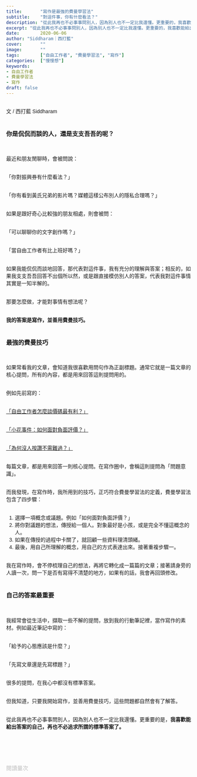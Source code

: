 ```yaml
---
title:       "寫作是最強的費曼學習法"
subtitle:    "對這件事，你有什麼看法？"
description: "從此我再也不必事事問別人，因為別人也不一定比我還懂。更重要的，我喜歡能給出答案的自己，再也不必追求所謂的標準答案了。"
excerpt: "從此我再也不必事事問別人，因為別人也不一定比我還懂。更重要的，我喜歡能給出答案的自己，再也不必追求所謂的標準答案了。"
date:        2020-06-06
author: "Siddharam｜西打藍"
cover:       ""
image:       ""
tags:        ["自由工作者", "費曼學習法", "寫作"]
categories:  ["慢慢想"]
keywords:
- 自由工作者
- 費曼學習法
- 寫作
draft: false
---
```


<article style="font-family: 'Noto Sans TC', '微軟正黑體', sans-serif; font-weight: 300;">

<br>文 / 西打藍 Siddharam<br><br>

<h3 class="article-h1-color">你是侃侃而談的人，還是支支吾吾的呢？</h3><br>

最近和朋友閒聊時，會被問說：<br><br>

「你對振興券有什麼看法？」<br><br>

「你有看到黃氏兄弟的影片嗎？媒體這樣公布別人的隱私合理嗎？」<br><br>

如果是跟好奇心比較強的朋友相處，則會被問：<br><br>

「可以聊聊你的文字創作嗎？」<br><br>

「當自由工作者有比上班好嗎？」<br><br>

如果我能侃侃而談地回答，那代表對這件事，我有充分的理解與答案；相反的，如果我支支吾吾回答不出個所以然，或是跟直接模仿別人的答案，代表我對這件事情其實是一知半解的。<br><br>

那要怎麼做，才能對事情有想法呢？<br><br>

<b>我的答案是寫作，並善用費曼技巧。</b><br><br>

<h3 class="article-h1-color">最強的費曼技巧</h3><br>

如果常看我的文章，會知道我很喜歡用問句作為正副標題。通常它就是一篇文章的核心提問，所有的內容，都是用來回答這則提問用的。<br><br>

例如先前寫的：<br><br>

<a href="https://siddharam.com.tw/post/20200531/" target="_blank">「自由工作者怎麼談價碼最有利？」</a><br><br>

<a href="https://siddharam.com.tw/post/20200525/" target="_blank">「小花事件：如何面對負面評價？」</a><br><br>

<a href="https://siddharam.com.tw/post/20200521/" target="_blank">「為何沒人按讚不需難過？」</a><br><br>

每篇文章，都是用來回答一則核心提問。在寫作圈中，會稱這則提問為「問題意識」。<br><br>

而我發現，在寫作時，我所用到的技巧，正巧符合費曼學習法的定義，費曼學習法包含了四步驟：<br><br>

1. 選擇一項概念或議題。例如「如何面對負面評價？」<br>
2. 將你對議題的想法，傳授給一個人。對象最好是小孩，或是完全不懂這概念的人。<br>
3. 如果在傳授的過程中卡關了，就回顧一些資料理清頭緒。<br>
4. 最後，用自己所理解的概念，用自己的方式表達出來。接著重複步驟一。<br><br>

我在寫作時，會不停梳理自己的想法，再將它轉化成一篇篇的文章；接著請身旁的人讀一次，問一下是否有寫得不清楚的地方，如果有的話，我會再回頭修改。<br><br>

<h3 class="article-h1-color">自己的答案最重要</h3><br>

我經常會從生活中，擷取一些不解的提問，放到我的行動筆記裡，當作寫作的素材。例如最近筆記中寫的：<br><br>

「給予的心態應該是什麼？」<br><br>

「先寫文章還是先寫標題？」<br><br>

很多的提問，在我心中都沒有標準答案。<br><br>

但我知道，只要我開始寫作，並善用費曼技巧，這些問題都自然會有了解答。<br><br>

從此我再也不必事事問別人，因為別人也不一定比我還懂。更重要的是，<b>我喜歡能給出答案的自己，再也不必追求所謂的標準答案了。</b><br><br>






<br><br><br>

</article>

<div style="color: #bfbfbf; font-size: 15px;" id="busuanzi_container_page_pv">
  閱讀量<span id="busuanzi_value_page_pv"></span>次
</div>

<script src="../../js/post.js"></script>





